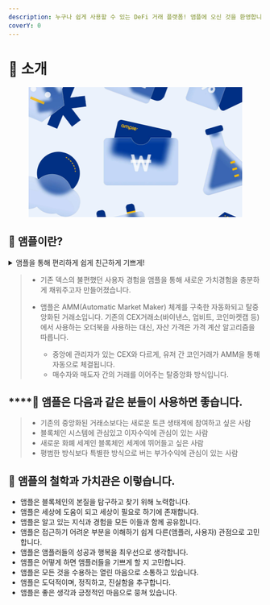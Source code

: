 ```yaml
---
description: 누구나 쉽게 사용할 수 있는 DeFi 거래 플랫폼! 앰플에 오신 것을 환영합니다!
coverY: 0
---
```


# 💊 소개

<figure><img src=".gitbook/assets/image (5).png" alt=""><figcaption></figcaption></figure>

## :herb: 앰플이란?

<details>

<summary>앰플을 통해 편리하게 쉽게 친근하게 기쁘게!</summary>



</details>

> * 기존 덱스의 불편했던 사용자 경험을 앰플을 통해 새로운 가치경험을 충분하게 채워주고자 만들어졌습니다.
>
>
>
> * 앰플은 AMM(Automatic Market Maker) 체계를 구축한 자동화되고 탈중앙화된 거래소입니다. 기존의 CEX거래소(바이낸스, 업비트, 코인마켓캡 등)에서 사용하는 오더북을 사용하는 대신, 자산 가격은 가격 계산 알고리즘을 따릅니다.
>   * 중앙에 관리자가 있는 CEX와 다르게, 유저 간 코인거래가 AMM을 통해 자동으로 체결됩니다.
>   * 매수자와 매도자 간의 거래를 이어주는 탈중앙화 방식입니다.

## ****:herb: 앰플은 다음과 같은 분들이 사용하면 좋습니다.

> * 기존의 중앙화된 거래소보다는 새로운 토큰 생태계에 참여하고 싶은 사람
> * 블록체인 시스템에 관심있고 이자수익에 관심이 있는 사람
> * 새로운 화폐 세계인 블록체인 세계에 뛰어들고 싶은 사람
> * 평범한 방식보다 특별한 방식으로 버는 부가수익에 관심이 있는 사람

## :herb: **앰플의 철학과 가치관은 이렇습니다.**

* 앰플은 블록체인의 본질을 탐구하고 찾기 위해 노력합니다.
* 앰플은 세상에 도움이 되고 세상이 필요로 하기에 존재합니다.
* 앰플은 알고 있는 지식과 경험을 모든 이들과 함께 공유합니다.
* 앰플은 접근하기 어려운 부분을 이해하기 쉽게 다른(앰플러, 사용자) 관점으로 고민합니다.
* 앰플은 앰플러들의 성공과 행복을 최우선으로 생각합니다.
* 앰플은 어떻게 하면 앰플러들을 기쁘게 할 지 고민합니다.
* 앰플은 모든 것을 수용하는 열린 마음으로 소통하고 있습니다.
* 앰플은 도덕적이며, 정직하고, 진실함을 추구합니다.
* 앰플은 좋은 생각과 긍정적인 마음으로 뭉쳐 있습니다.
